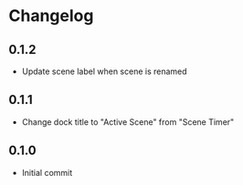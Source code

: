 # Changelog

## 0.1.2

- Update scene label when scene is renamed

## 0.1.1

- Change dock title to "Active Scene" from "Scene Timer"

## 0.1.0

- Initial commit
